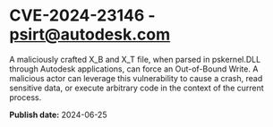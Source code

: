 # CVE-2024-23146 - psirt@autodesk.com

A maliciously crafted X_B and X_T file, when parsed in pskernel.DLL through Autodesk applications, can force an Out-of-Bound Write. A malicious actor can leverage this vulnerability to cause a crash, read sensitive data, or execute arbitrary code in the context of the current process.

**Publish date:** 2024-06-25
